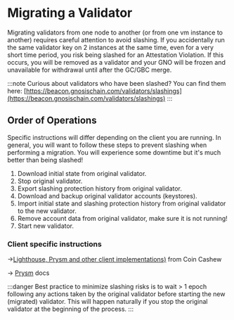 ---
---

# Migrating a Validator

Migrating validators from one node to another (or from one vm instance to another) requires careful attention to avoid slashing. If you accidentally run the same validator key on 2 instances at the same time, even for a very short time period, you risk being slashed for an Attestation Violation. If this occurs, you will be removed as a validator and your GNO will be frozen and unavailable for withdrawal until after the GC/GBC merge.

:::note
Curious about validators who have been slashed? You can find them here: [https://beacon.gnosischain.com/validators/slashings](https://beacon.gnosischain.com/validators/slashings)
:::

## Order of Operations

Specific instructions will differ depending on the client you are running. In general, you will want to follow these steps to prevent slashing when performing a migration. You will experience some downtime but it's much better than being slashed!

1. Download initial state from original validator.
2. Stop original validator.
3. Export slashing protection history from original validator.
4. Download and backup original validator accounts (keystores).
5. Import initial state and slashing protection history from original validator to the new validator.
6. Remove account data from original validator, make sure it is not running!
7. Start new validator.

### Client specific instructions

\->[Lighthouse, Prysm and other client implementations)](https://www.coincashew.com/coins/overview-eth/guide-or-how-to-setup-a-validator-on-eth2-mainnet/part-iii-tips/switching-migrating-consensus-client) from Coin Cashew

\-> [Prysm](https://docs.prylabs.network/docs/advanced/migrating-keys/) docs

:::danger
Best practice to minimize slashing risks is to wait > 1 epoch following any actions taken by the original validator before starting the new (migrated) validator. This will happen naturally if you stop the original validator at the beginning of the process.
:::
